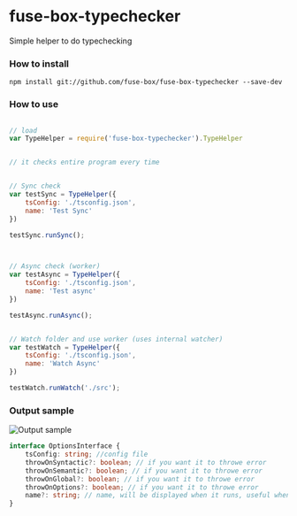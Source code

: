 # fuse-box-typechecker
Simple helper to do typechecking

### How to install
```npm install git://github.com/fuse-box/fuse-box-typechecker --save-dev```


### How to use
```javascript

// load
var TypeHelper = require('fuse-box-typechecker').TypeHelper


// it checks entire program every time


// Sync check
var testSync = TypeHelper({
    tsConfig: './tsconfig.json',
    name: 'Test Sync'
})

testSync.runSync();



// Async check (worker)
var testAsync = TypeHelper({
    tsConfig: './tsconfig.json',
    name: 'Test async'
})

testAsync.runAsync();


// Watch folder and use worker (uses internal watcher)
var testWatch = TypeHelper({
    tsConfig: './tsconfig.json',
    name: 'Watch Async'
})

testWatch.runWatch('./src');


```

### Output sample
![Output sample](https://github.com/fuse-box/fuse-box-typechecker/raw/master/image/sampleNew2.png "Output sample")



```typescript
interface OptionsInterface {
    tsConfig: string; //config file
    throwOnSyntactic?: boolean; // if you want it to throwe error
    throwOnSemantic?: boolean; // if you want it to throwe error
    throwOnGlobal?: boolean; // if you want it to throwe error
    throwOnOptions?: boolean; // if you want it to throwe error
    name?: string; // name, will be displayed when it runs, useful when you have more then 1
}
```
